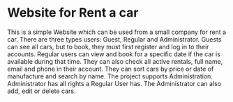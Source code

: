 # Website for Rent a car

This is a simple Website which can be used from a small company for rent a car.
There are three types users: Guest, Regular and Administrator.
Guests can see all cars, but to book, they must first register and log in to their accounts.
Regular users can view and book for a specific date if the car is available during that time.
They can also check all active rentals, full name, email and phone in their account. 
They can sort cars by price or date of manufacture and search by name.
The project supports Administration. 
Administrator has all rights a Regular User has. 
The Administrator can also add, edit or delete cars.
